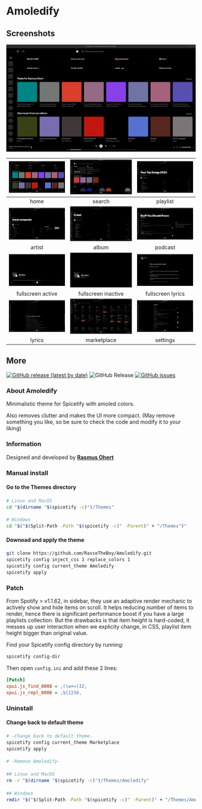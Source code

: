 # Amoledify

## Screenshots

![home](screenshots/home.png)

| ![home](screenshots/home.png) | ![search](screenshots/search.png) | ![library](screenshots/playlist.png) |
| :---: | :---: | :---: |
| home | search | playlist |
| ![artist](screenshots/artist.png) | ![album](screenshots/album.png) | ![podcast](screenshots/podcast.png) |
| artist | album | podcast |
| ![fullscreen-active](screenshots/fullscreen-active.png) | ![fullscreen-inactive](screenshots/fullscreen-inactive.png) | ![fullscreen-lyrics](screenshots/fullscreen-lyrics.png) |
| fullscreen active | fullscreen inactive | fullscreen lyrics |
| ![lyrics](screenshots/lyrics.png) | ![marketplace](screenshots/marketplace.png) | ![settings](screenshots/settings.png) |
| lyrics | marketplace | settings |

## More

[![GitHub release (latest by date)](https://img.shields.io/github/v/release/RasseTheBoy/Amoledify)](https://github.com/RasseTheBoy/Amoledify/releases/latest)
![GitHub Release](https://img.shields.io/github/v/release/spicetify/cli?label=Spicetify%20version&color=97c50f&link=https%3A%2F%2Fgithub.com%2Fspicetify%2Fcli%2Freleases%2Flatest)
[![GitHub issues](https://img.shields.io/github/issues/RasseTheBoy/Amoledify)](https://github.com/RasseTheBoy/Amoledify/issues)

### About Amoledify

Minimalistic theme for Spicetify with amoled colors.

Also removes clutter and makes the UI more compact. (May remove something you like, so be sure to check the code and modify it to your liking)

### Information

Designed and developed by [**Rasmus Ohert**](https://github.com/RasseTheBoy)

### Manual install

#### Go to the Themes directory

```bash
# Linux and MacOS
cd "$(dirname "$(spicetify -c)")/Themes"

# Windows
cd "$("$(Split-Path -Path "$(spicetify -c)" -Parent)" + "/Themes")"
```

#### Downoad and apply the theme

```bash
git clone https://github.com/RasseTheBoy/Amoledify.git
spicetify config inject_css 1 replace_colors 1
spicetify config current_theme Amoledify
spicetify apply
```

### Patch

From Spotify > v1.1.62, in sidebar, they use an adaptive render mechanic to actively show and hide items on scroll. It helps reducing number of items to render, hence there is significant performance boost if you have a large playlists collection. But the drawbacks is that item height is hard-coded, it messes up user interaction when we explicity change, in CSS, playlist item height bigger than original value.

Find your Spicetify config directory by running:

```bash
spicetify config-dir
```

Then open `config.ini` and add these 2 lines:

```ini
[Patch]
xpui.js_find_8008 = ,(\w+=)32,
xpui.js_repl_8008 = ,${1}56,
```

### Uninstall

#### Change back to default theme

```bash
# -Change back to default theme-
spicetify config current_theme Marketplace
spicetify apply

# -Remove Amoledify-

## Linux and MacOS
rm -r "$(dirname "$(spicetify -c)")/Themes/Amoledify"

## Windows
rmdir "$("$(Split-Path -Path "$(spicetify -c)" -Parent)" + "/Themes/Amoledify")"
```
